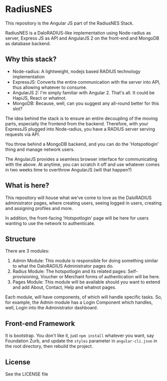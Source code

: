 # RadiusNES

This repository is the Angular JS part of the RadiusNES Stack. 

RadiusNES is a DaloRADIUS-like implementation using Node-radius as server, Express JS as API and AngularJS 2 on the front-end and MongoDB as database backend.

## Why this stack?

 - Node-radius: A lightweight, nodejs based RADIUS technology implementation
 - ExpressJS: Converts the entire communication with the server into API, thus allowing whatever to consume. 
 - AngularJS 2: I'm simply familiar with Angular 2. That's all. It could be HapiJS, React or whatnot.
 - MongoDB: Because, well, can you suggest any all-round better for this slot?

The idea behind the stack is to ensure an entire decoupling of the moving parts, especially the frontend from the backend. Therefore, with your ExpressJS plugged into Node-radius, you have a RADIUS server serving requests via API.

You throw behind a MongoDB backend, and you can do the 'Hotspotlogin' thing and manage network users.

The AngularJS provides a seamless browser interface for communicating with the above. At anytime, you can scratch it off and use whatever comes in two weeks time to overthrow AngularJS (will that happen?)

## What is here?

This repository will house what we've come to love as the DaloRADIUS administrator pages, where creating users, seeing logged in users, creating and assigning profiles and more.

In addition, the front-facing 'Hotspotlogin' page will be here for users wanting to use the network to authenticate.

## Structure

There are 3 modules:

 1) Admin Module: This module is responsible for doing something similar to what the DaloRADIUS Administrator pages do. 
 2) Radius Module: The hotspotlogin and its related pages: Self-provisioning, Voucher or Merchant forms of authentication will be here.
 3) Pages Module: This module will be available should you want to extend and add About, Contact, Help and whatnot pages.

Each module, will have components, of which will handle specific tasks. So, for example, the Admin module has a Login Component which handles, well, Login into the Administrator dashboard.

## Front-end Framework

It is bootstrap. You don't like it, just `npm install` whatever you want, say Foundation Zurb, and update the `styles` parameter in `angular-cli.json` in the root directory, then rebuild the project.

## License

See the LICENSE file